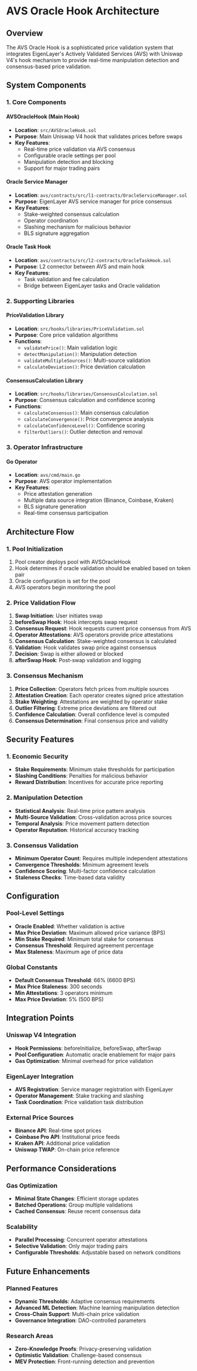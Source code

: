 # AVS Oracle Hook Architecture

## Overview

The AVS Oracle Hook is a sophisticated price validation system that integrates EigenLayer's Actively Validated Services (AVS) with Uniswap V4's hook mechanism to provide real-time manipulation detection and consensus-based price validation.

## System Components

### 1. Core Components

#### AVSOracleHook (Main Hook)
- **Location**: `src/AVSOracleHook.sol`
- **Purpose**: Main Uniswap V4 hook that validates prices before swaps
- **Key Features**:
  - Real-time price validation via AVS consensus
  - Configurable oracle settings per pool
  - Manipulation detection and blocking
  - Support for major trading pairs

#### Oracle Service Manager
- **Location**: `avs/contracts/src/l1-contracts/OracleServiceManager.sol`
- **Purpose**: EigenLayer AVS service manager for price consensus
- **Key Features**:
  - Stake-weighted consensus calculation
  - Operator coordination
  - Slashing mechanism for malicious behavior
  - BLS signature aggregation

#### Oracle Task Hook
- **Location**: `avs/contracts/src/l2-contracts/OracleTaskHook.sol`
- **Purpose**: L2 connector between AVS and main hook
- **Key Features**:
  - Task validation and fee calculation
  - Bridge between EigenLayer tasks and Oracle validation

### 2. Supporting Libraries

#### PriceValidation Library
- **Location**: `src/hooks/libraries/PriceValidation.sol`
- **Purpose**: Core price validation algorithms
- **Functions**:
  - `validatePrice()`: Main validation logic
  - `detectManipulation()`: Manipulation detection
  - `validateMultipleSources()`: Multi-source validation
  - `calculateDeviation()`: Price deviation calculation

#### ConsensusCalculation Library
- **Location**: `src/hooks/libraries/ConsensusCalculation.sol`
- **Purpose**: Consensus calculation and confidence scoring
- **Functions**:
  - `calculateConsensus()`: Main consensus calculation
  - `calculateConvergence()`: Price convergence analysis
  - `calculateConfidenceLevel()`: Confidence scoring
  - `filterOutliers()`: Outlier detection and removal

### 3. Operator Infrastructure

#### Go Operator
- **Location**: `avs/cmd/main.go`
- **Purpose**: AVS operator implementation
- **Key Features**:
  - Price attestation generation
  - Multiple data source integration (Binance, Coinbase, Kraken)
  - BLS signature generation
  - Real-time consensus participation

## Architecture Flow

### 1. Pool Initialization
1. Pool creator deploys pool with AVSOracleHook
2. Hook determines if oracle validation should be enabled based on token pair
3. Oracle configuration is set for the pool
4. AVS operators begin monitoring the pool

### 2. Price Validation Flow
1. **Swap Initiation**: User initiates swap
2. **beforeSwap Hook**: Hook intercepts swap request
3. **Consensus Request**: Hook requests current price consensus from AVS
4. **Operator Attestations**: AVS operators provide price attestations
5. **Consensus Calculation**: Stake-weighted consensus is calculated
6. **Validation**: Hook validates swap price against consensus
7. **Decision**: Swap is either allowed or blocked
8. **afterSwap Hook**: Post-swap validation and logging

### 3. Consensus Mechanism
1. **Price Collection**: Operators fetch prices from multiple sources
2. **Attestation Creation**: Each operator creates signed price attestation
3. **Stake Weighting**: Attestations are weighted by operator stake
4. **Outlier Filtering**: Extreme price deviations are filtered out
5. **Confidence Calculation**: Overall confidence level is computed
6. **Consensus Determination**: Final consensus price and validity

## Security Features

### 1. Economic Security
- **Stake Requirements**: Minimum stake thresholds for participation
- **Slashing Conditions**: Penalties for malicious behavior
- **Reward Distribution**: Incentives for accurate price reporting

### 2. Manipulation Detection
- **Statistical Analysis**: Real-time price pattern analysis
- **Multi-Source Validation**: Cross-validation across price sources
- **Temporal Analysis**: Price movement pattern detection
- **Operator Reputation**: Historical accuracy tracking

### 3. Consensus Validation
- **Minimum Operator Count**: Requires multiple independent attestations
- **Convergence Thresholds**: Minimum agreement levels
- **Confidence Scoring**: Multi-factor confidence calculation
- **Staleness Checks**: Time-based data validity

## Configuration

### Pool-Level Settings
- **Oracle Enabled**: Whether validation is active
- **Max Price Deviation**: Maximum allowed price variance (BPS)
- **Min Stake Required**: Minimum total stake for consensus
- **Consensus Threshold**: Required agreement percentage
- **Max Staleness**: Maximum age of price data

### Global Constants
- **Default Consensus Threshold**: 66% (6600 BPS)
- **Max Price Staleness**: 300 seconds
- **Min Attestations**: 3 operators minimum
- **Max Price Deviation**: 5% (500 BPS)

## Integration Points

### Uniswap V4 Integration
- **Hook Permissions**: beforeInitialize, beforeSwap, afterSwap
- **Pool Configuration**: Automatic oracle enablement for major pairs
- **Gas Optimization**: Minimal overhead for price validation

### EigenLayer Integration
- **AVS Registration**: Service manager registration with EigenLayer
- **Operator Management**: Stake tracking and slashing
- **Task Coordination**: Price validation task distribution

### External Price Sources
- **Binance API**: Real-time spot prices
- **Coinbase Pro API**: Institutional price feeds
- **Kraken API**: Additional price validation
- **Uniswap TWAP**: On-chain price reference

## Performance Considerations

### Gas Optimization
- **Minimal State Changes**: Efficient storage updates
- **Batched Operations**: Group multiple validations
- **Cached Consensus**: Reuse recent consensus data

### Scalability
- **Parallel Processing**: Concurrent operator attestations
- **Selective Validation**: Only major trading pairs
- **Configurable Thresholds**: Adjustable based on network conditions

## Future Enhancements

### Planned Features
- **Dynamic Thresholds**: Adaptive consensus requirements
- **Advanced ML Detection**: Machine learning manipulation detection
- **Cross-Chain Support**: Multi-chain price validation
- **Governance Integration**: DAO-controlled parameters

### Research Areas
- **Zero-Knowledge Proofs**: Privacy-preserving validation
- **Optimistic Validation**: Challenge-based consensus
- **MEV Protection**: Front-running detection and prevention